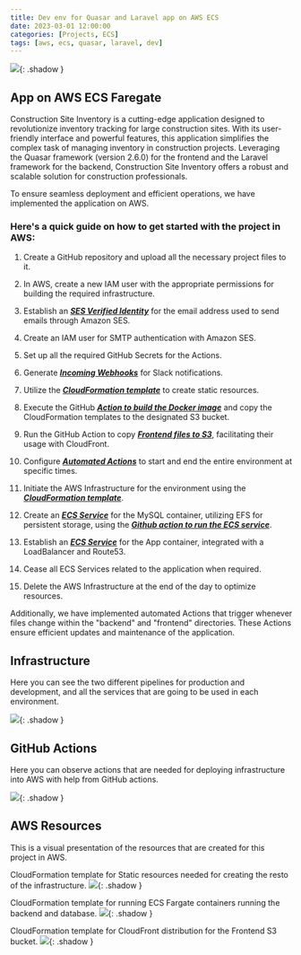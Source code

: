 ```yaml
---
title: Dev env for Quasar and Laravel app on AWS ECS
date: 2023-03-01 12:00:00
categories: [Projects, ECS]
tags: [aws, ecs, quasar, laravel, dev]
---
```

<script defer data-domain="senad-d.github.io" src="https://plus.seki.ink/js/script.js"></script>
![](https://github.com/senad-d/senad-d.github.io/blob/main/_media/images/backgroun.png?raw=true){: .shadow }

## App on AWS ECS Faregate

Construction Site Inventory is a cutting-edge application designed to revolutionize inventory tracking for large construction sites. With its user-friendly interface and powerful features, this application simplifies the complex task of managing inventory in construction projects. Leveraging the Quasar framework (version 2.6.0) for the frontend and the Laravel framework for the backend, Construction Site Inventory offers a robust and scalable solution for construction professionals.

To ensure seamless deployment and efficient operations, we have implemented the application on AWS. 

### Here's a quick guide on how to get started with the project in AWS:

1. Create a GitHub repository and upload all the necessary project files to it.

2. In AWS, create a new IAM user with the appropriate permissions for building the required infrastructure.

3. Establish an [***SES Verified Identity***](https://docs.aws.amazon.com/ses/latest/dg/creating-identities.html) for the email address used to send emails through Amazon SES.

4. Create an IAM user for SMTP authentication with Amazon SES.

5. Set up all the required GitHub Secrets for the Actions.

6. Generate [***Incoming Webhooks***](https://senad-d.github.io/posts/slack-webhook/) for Slack notifications.

7. Utilize the [***CloudFormation template***](https://senad-d.github.io/posts/project-csi-cf-static/) to create static resources.

8. Execute the GitHub [***Action to build the Docker image***](https://senad-d.github.io/posts/github-actions-docker-build/) and copy the CloudFormation templates to the designated S3 bucket.

9. Run the GitHub Action to copy [***Frontend files to S3***](https://senad-d.github.io/posts/github-actions-s3/), facilitating their usage with CloudFront.

10. Configure [***Automated Actions***](https://senad-d.github.io/posts/github-actions-auto-env/) to start and end the entire environment at specific times.

11. Initiate the AWS Infrastructure for the environment using the [***CloudFormation template***](https://senad-d.github.io/posts/project-csi-cf-resources/).

12. Create an [***ECS Service***](https://senad-d.github.io/posts/project-csi-ecs-db/) for the MySQL container, utilizing EFS for persistent storage, using the [***Github action to run the ECS service***](https://senad-d.github.io/posts/github-actions-auto-ecs/). 

13. Establish an [***ECS Service***](https://senad-d.github.io/posts/project-csi-ecs-app/) for the App container, integrated with a LoadBalancer and Route53.

14. Cease all ECS Services related to the application when required.

15. Delete the AWS Infrastructure at the end of the day to optimize resources.

Additionally, we have implemented automated Actions that trigger whenever files change within the "backend" and "frontend" directories. These Actions ensure efficient updates and maintenance of the application.

## Infrastructure

Here you can see the two different pipelines for production and development, and all the services that are going to be used in each environment.

![](https://github.com/senad-d/senad-d.github.io/blob/main/_media/images/csi-infra.png?raw=true){: .shadow }

## GitHub Actions
Here you can observe actions that are needed for deploying infrastructure into AWS with help from GitHub actions.

![](https://github.com/senad-d/senad-d.github.io/blob/main/_media/images/csi-project.png?raw=true){: .shadow }

## AWS Resources

This is a visual presentation of the resources that are created for this project in AWS.

CloudFormation template for Static resources needed for creating the resto of the infrastructure.
![](https://github.com/senad-d/senad-d.github.io/blob/main/_media/images/csi-static.png?raw=true){: .shadow }

CloudFormation template for running ECS Fargate containers running the backend and database. 
![](https://github.com/senad-d/senad-d.github.io/blob/main/_media/images/csi-backend.png?raw=true){: .shadow }

CloudFormation template for CloudFront distribution for the Frontend S3 bucket.
![](https://github.com/senad-d/senad-d.github.io/blob/main/_media/images/csi-frontend.png?raw=true){: .shadow }